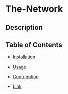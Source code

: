 # The-Network

## Description


## Table of Contents
* [Installation](#installation)

* [Usage](#usage)

* [Contribution](#contribution)

* [Link](#link)

